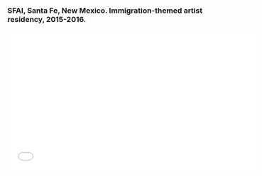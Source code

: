 ### SFAI, Santa Fe, New Mexico. Immigration-themed artist residency, 2015-2016.

<iframe src="//www.youtube.com/embed/gQTaGkZ3WDU?controls=0" frameborder="0" allow="autoplay; encrypted-media" width="560" height="315" allowfullscreen></iframe>


